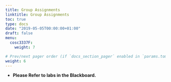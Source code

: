 ```yaml
---
title: Group Assignments
linktitle: Group Assignments
toc: true
type: docs
date: "2019-05-05T00:00:00+01:00"
draft: false
menu:
  cosc3337F:
    weight: 7

# Prev/next pager order (if `docs_section_pager` enabled in `params.toml`)
weight: 6
---
```


* **Please Refer to labs in the Blackboard.**

